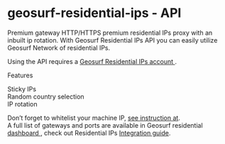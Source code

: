 # geosurf-residential-ips - API

Premium gateway HTTP/HTTPS premium residential IPs proxy with an inbuilt ip rotation.
With Geosurf Residential IPs API you can easily utilize Geosurf Network of residential IPs.

Using the API requires a <a href="http://www.geosurf.com/products/residential-ips/">Geosurf Residential IPs account </a>.

Features

Sticky IPs <br>
Random country selection<br>
IP rotation<br>

Don’t forget to whitelist your machine IP, <a href="http://www.geosurf.com/resources/faq/#toggle-id-31">see instruction at</a>.
<br>
A full list of gateways and ports are available in Geosurf residential <a href="http://client.geosurf.io">dashboard </a>, check out Residential IPs <a href="http://www.geosurf.com/resources/residential-ips-integration-guide/">Integration guide</a>.

